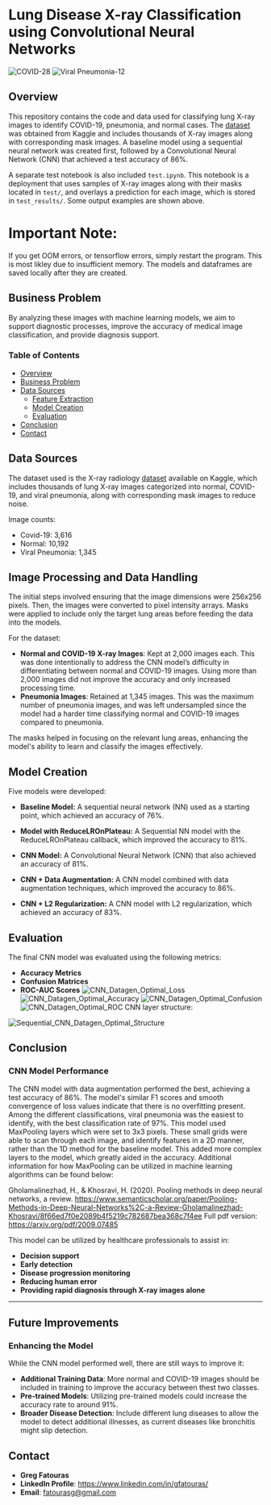 # Lung Disease X-ray Classification using Convolutional Neural Networks
![COVID-28](https://github.com/user-attachments/assets/63ae7808-6d32-49b6-9bb9-ca552bea93da)
![Viral Pneumonia-12](https://github.com/user-attachments/assets/e6fd44d9-4239-4978-9dd4-e7c5c38e3a69)

## Overview

This repository contains the code and data used for classifying lung X-ray images to identify COVID-19, pneumonia, and normal cases. The [dataset](https://www.kaggle.com/datasets/tawsifurrahman/covid19-radiography-database) was obtained from Kaggle and includes thousands of X-ray images along with corresponding mask images. A baseline model using a sequential neural network was created first, followed by a Convolutional Neural Network (CNN) that achieved a test accuracy of 86%.

A separate test notebook is also included `test.ipynb`. This notebook is a deployment that uses samples of X-ray images along with their masks located in `test/`, and overlays a prediction for each image, which is stored in `test_results/`. Some output examples are shown above.
# Important Note:
If you get OOM errors, or tensorflow errors, simply restart the program. This is most likley due to insufficient memory. The models and dataframes are saved locally after they are created.

## Business Problem

By analyzing these images with machine learning models, we aim to support diagnostic processes, improve the accuracy of medical image classification, and provide diagnosis support.

### Table of Contents

- [Overview](#overview)
- [Business Problem](#business-problem)
- [Data Sources](#data-sources)
  - [Feature Extraction](#feature-extraction)
  - [Model Creation](#model-creation)
  - [Evaluation](#evaluation)
- [Conclusion](#conclusion)
- [Contact](#contact)

## Data Sources

The dataset used is the X-ray radiology [dataset](https://www.kaggle.com/datasets/tawsifurrahman/covid19-radiography-database) available on Kaggle, which includes thousands of lung X-ray images categorized into normal, COVID-19, and viral pneumonia, along with corresponding mask images to reduce noise.

Image counts:
- Covid-19: 3,616 
- Normal: 10,192
- Viral Pneumonia: 1,345

## **Image Processing and Data Handling**

The initial steps involved ensuring that the image dimensions were 256x256 pixels. Then, the images were converted to pixel intensity arrays. Masks were applied to include only the target lung areas before feeding the data into the models.

For the dataset:
- **Normal and COVID-19 X-ray Images**: Kept at 2,000 images each. This was done intentionally to address the CNN model’s difficulty in differentiating between normal and COVID-19 images. Using more than 2,000 images did not improve the accuracy and only increased processing time.
- **Pneumonia Images**: Retained at 1,345 images. This was the maximum number of pneumonia images, and was left undersampled since the model had a harder time classifying normal and COVID-19 images compared to pneumonia.

The masks helped in focusing on the relevant lung areas, enhancing the model's ability to learn and classify the images effectively.

## Model Creation

Five models were developed:

- **Baseline Model:** A sequential neural network (NN) used as a starting point, which achieved an accuracy of 76%.

- **Model with ReduceLROnPlateau:** A Sequential NN model with the ReduceLROnPlateau callback, which improved the accuracy to 81%.

- **CNN Model:** A Convolutional Neural Network (CNN) that also achieved an accuracy of 81%.

- **CNN + Data Augmentation:** A CNN model combined with data augmentation techniques, which improved the accuracy to 86%.

- **CNN + L2 Regularization:** A CNN model with L2 regularization, which achieved an accuracy of 83%.


## Evaluation

The final CNN model was evaluated using the following metrics:

- **Accuracy Metrics**
- **Confusion Matrices**
- **ROC-AUC Scores**
![CNN_Datagen_Optimal_Loss](https://github.com/user-attachments/assets/f5de1822-17dd-4dde-a868-0df58035b46e)
![CNN_Datagen_Optimal_Accuracy](https://github.com/user-attachments/assets/33b6dd3f-ec36-48b5-b40b-f875ed82990f)
![CNN_Datagen_Optimal_Confusion](https://github.com/user-attachments/assets/501db939-d61a-4704-a0b2-9cc3406486c3)
![CNN_Datagen_Optimal_ROC](https://github.com/user-attachments/assets/f74fe00d-c62d-49c0-af12-34243a80b3a4)
CNN layer structure:

![Sequential_CNN_Datagen_Optimal_Structure](https://github.com/user-attachments/assets/f736a020-4042-4009-beb7-fe796526e8e9)

## **Conclusion**

### **CNN Model Performance**

The CNN model with data augmentation performed the best, achieving a test accuracy of 86%. The model's similar F1 scores and smooth convergence of loss values indicate that there is no overfitting present. Among the different classifications, viral pneumonia was the easiest to identify, with the best classification rate of 97%. This model used MaxPooling layers which were set to 3x3 pixels. These small grids were able to scan through each image, and identify features in a 2D manner, rather than the 1D method for the baseline model. This added more complex layers to the model, which greatly aided in the accuracy. Additional information for how MaxPooling can be utilized in machine learning algorithms can be found below:

Gholamalinezhad, H., & Khosravi, H. (2020). Pooling methods in deep neural networks, a review. https://www.semanticscholar.org/paper/Pooling-Methods-in-Deep-Neural-Networks%2C-a-Review-Gholamalinezhad-Khosravi/8f66ed7f0e2089b4f5219c782687bea368c7f4ee
Full pdf version: https://arxiv.org/pdf/2009.07485

This model can be utilized by healthcare professionals to assist in:

- **Decision support**
- **Early detection**
- **Disease progression monitoring**
- **Reducing human error**
- **Providing rapid diagnosis through X-ray images alone**

---

## **Future Improvements**

### **Enhancing the Model**

While the CNN model performed well, there are still ways to improve it:

- **Additional Training Data**: More normal and COVID-19 images should be included in training to improve the accuracy between thest two classes.
- **Pre-trained Models**: Utilizing pre-trained models could increase the accuracy rate to around 91%.
- **Broader Disease Detection**: Include different lung diseases to allow the model to detect additional illnesses, as current diseases like bronchitis might slip detection.


## Contact

- **Greg Fatouras**
- **LinkedIn Profile**: https://www.linkedin.com/in/gfatouras/
- **Email**: fatourasg@gmail.com
